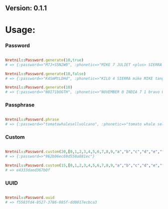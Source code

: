 <h2>Version: 0.1.1</h2>

<h1>Usage:</h1>

<h3>Password</h3>

```ruby

Nretnil::Password.generate(10,true)
# => {:password=>"M7J+S5N2W9", :phonetic=>"MIKE 7 JULIET <plus> SIERRA 5 NOVEMBER 2 WHISKEY 9 "}

Nretnil::Password.generate(10,false)
# => {:password=>"K4SmMtLDHd", :phonetic=>"KILO 4 SIERRA mike MIKE tango LIMA DELTA HOTEL delta "}

Nretnil::Password.generate(10)
# => {:password=>"N0I71bOGTH", :phonetic=>"NOVEMBER 0 INDIA 7 1 bravo OSCAR GOLF TANGO HOTEL "}

```

<h3>Passphrase</h3>

```ruby

Nretnil::Password.phrase
# => {:password=>"tomatowhalesellvolcano", :phonetic=>"tomato whale sell volcano"}

```

<h3>Custom</h3>

```ruby

Nretnil::Password.custom(20,[0,1,2,3,4,5,6,7,8,9,"a","b","c","d","e","f"])
# => {:password=>"962b06ec69d558a881ec"}

Nretnil::Password.custom(15,[0,1,2,3,4,5,6,7,8,9,"a","b","c","d","e","f"])[:password]
# => e4333daed367b0f

```

<h3>UUID</h3>

```ruby

Nretnil::Password.uuid
# => f5583fd4-8527-3786-085f-dd0017ecbca3

```